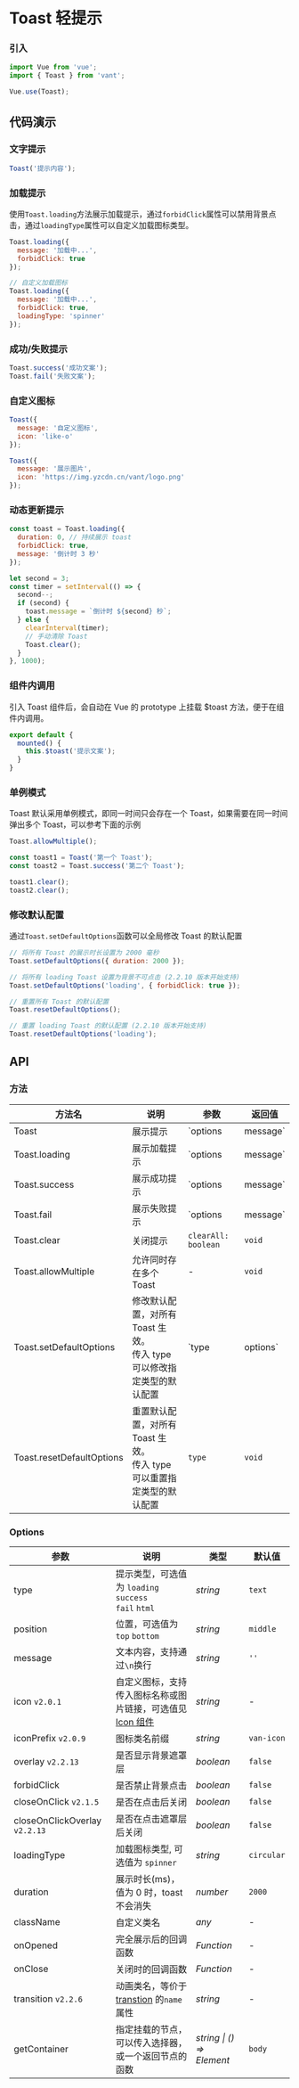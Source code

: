 # Toast 轻提示

### 引入

```js
import Vue from 'vue';
import { Toast } from 'vant';

Vue.use(Toast);
```

## 代码演示

### 文字提示

```js
Toast('提示内容');
```

### 加载提示

使用`Toast.loading`方法展示加载提示，通过`forbidClick`属性可以禁用背景点击，通过`loadingType`属性可以自定义加载图标类型。

```js
Toast.loading({
  message: '加载中...',
  forbidClick: true
});

// 自定义加载图标
Toast.loading({
  message: '加载中...',
  forbidClick: true,
  loadingType: 'spinner'
});
```

### 成功/失败提示

```js
Toast.success('成功文案');
Toast.fail('失败文案');
```

### 自定义图标

```js
Toast({
  message: '自定义图标',
  icon: 'like-o'
});

Toast({
  message: '展示图片',
  icon: 'https://img.yzcdn.cn/vant/logo.png'
});
```

### 动态更新提示

```js
const toast = Toast.loading({
  duration: 0, // 持续展示 toast
  forbidClick: true,
  message: '倒计时 3 秒'
});

let second = 3;
const timer = setInterval(() => {
  second--;
  if (second) {
    toast.message = `倒计时 ${second} 秒`;
  } else {
    clearInterval(timer);
    // 手动清除 Toast
    Toast.clear();
  }
}, 1000);
```

### 组件内调用

引入 Toast 组件后，会自动在 Vue 的 prototype 上挂载 $toast 方法，便于在组件内调用。

```js
export default {
  mounted() {
    this.$toast('提示文案');
  }
}
```

### 单例模式

Toast 默认采用单例模式，即同一时间只会存在一个 Toast，如果需要在同一时间弹出多个 Toast，可以参考下面的示例

```js
Toast.allowMultiple();

const toast1 = Toast('第一个 Toast');
const toast2 = Toast.success('第二个 Toast');

toast1.clear();
toast2.clear();
```

### 修改默认配置

通过`Toast.setDefaultOptions`函数可以全局修改 Toast 的默认配置

```js
// 将所有 Toast 的展示时长设置为 2000 毫秒
Toast.setDefaultOptions({ duration: 2000 });

// 将所有 loading Toast 设置为背景不可点击 (2.2.10 版本开始支持)
Toast.setDefaultOptions('loading', { forbidClick: true });

// 重置所有 Toast 的默认配置
Toast.resetDefaultOptions();

// 重置 loading Toast 的默认配置 (2.2.10 版本开始支持)
Toast.resetDefaultOptions('loading');
```

## API

### 方法

| 方法名 | 说明 | 参数 | 返回值 |
|------|------|------|------|
| Toast | 展示提示 | `options | message` | toast 实例 |
| Toast.loading | 展示加载提示 | `options | message` | toast 实例 |
| Toast.success | 展示成功提示 | `options | message` | toast 实例 |
| Toast.fail | 展示失败提示 | `options | message` | toast 实例 |
| Toast.clear | 关闭提示 | `clearAll: boolean` | `void` |
| Toast.allowMultiple | 允许同时存在多个 Toast | - | `void` |
| Toast.setDefaultOptions | 修改默认配置，对所有 Toast 生效。<br>传入 type 可以修改指定类型的默认配置 | `type | options` | `void` |
| Toast.resetDefaultOptions | 重置默认配置，对所有 Toast 生效。<br>传入 type 可以重置指定类型的默认配置 | `type` | `void` |

### Options

| 参数 | 说明 | 类型 | 默认值 |
|------|------|------|------|
| type | 提示类型，可选值为 `loading` `success`<br>`fail` `html` | *string* | `text` |
| position | 位置，可选值为 `top` `bottom` | *string* | `middle` |
| message | 文本内容，支持通过`\n`换行 | *string* | `''` | - |
| icon `v2.0.1` | 自定义图标，支持传入图标名称或图片链接，可选值见 [Icon 组件](#/zh-CN/icon) | *string* | - |
| iconPrefix `v2.0.9` | 图标类名前缀 | *string* | `van-icon` |
| overlay `v2.2.13` | 是否显示背景遮罩层 | *boolean* | `false` |
| forbidClick | 是否禁止背景点击 | *boolean* | `false` |
| closeOnClick `v2.1.5` | 是否在点击后关闭 | *boolean* | `false` |
| closeOnClickOverlay `v2.2.13` | 是否在点击遮罩层后关闭 | *boolean* | `false` |
| loadingType | 加载图标类型, 可选值为 `spinner` | *string* | `circular` |
| duration | 展示时长(ms)，值为 0 时，toast 不会消失 | *number* | `2000` |
| className | 自定义类名 | *any* | - |
| onOpened | 完全展示后的回调函数 | *Function* | - |
| onClose | 关闭时的回调函数 | *Function* | - |
| transition `v2.2.6` | 动画类名，等价于 [transtion](https://cn.vuejs.org/v2/api/index.html#transition) 的`name`属性 | *string* | - |
| getContainer | 指定挂载的节点，可以传入选择器，<br>或一个返回节点的函数 | *string \| () => Element* | `body` |
